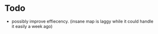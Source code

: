 # Todo
- possibly improve effiecency. (insane map is laggy while it could handle it easily a week ago)
